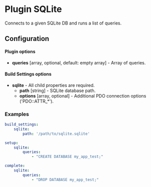 Plugin SQLite
=============

Connects to a given SQLite DB and runs a list of queries.

Configuration
-------------

#### Plugin options

* **queries** [array, optional, default: empty array] - Array of queries.

#### Build Settings options

* **sqlite** - All child properties are required.
    * **path** [string] - SQLite database path.
    * **options** [array, optional] - Additional PDO connection options ('PDO::ATTR_*').

### Examples

```yml
build_settings:
    sqlite:
        path: '/path/to/sqlite.sqlite'

setup:
    sqlite:
        queries:
            - "CREATE DATABASE my_app_test;"

complete:
    sqlite:
        queries:
            - "DROP DATABASE my_app_test;"
```
